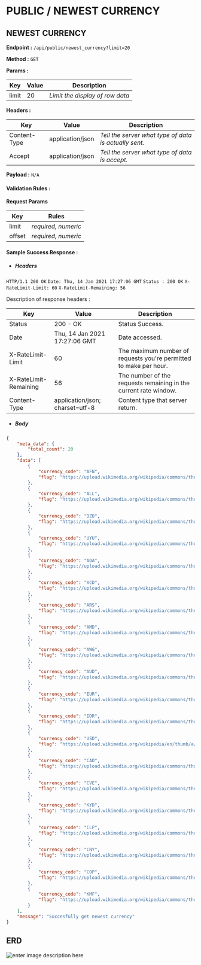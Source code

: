 # PUBLIC / NEWEST CURRENCY

## NEWEST CURRENCY

**Endpoint :** `/api/public/newest_currency?limit=20`

**Method :** `GET`

**Params :**

| Key   | Value | Description                     |
| ----- | ----- | ------------------------------- |
| limit | 20     | *Limit the display of row data* |

**Headers :** 

| Key          | Value            | Description                                           |
| ------------ | ---------------- | ----------------------------------------------------- |
| Content-Type | application/json | *Tell the server what type of data is actually sent.* |
| Accept       | application/json | *Tell the server what type of data is accept.*        |

**Payload :** `N/A`

#### **Validation Rules :** 

**Request Params**

| Key    | Rules               |
| ------ | ------------------- |
| limit  | *required, numeric* |
| offset | *required, numeric* |

#### **Sample Success Response :**

- ##### Headers

`HTTP/1.1 200 OK`
`Date: Thu, 14 Jan 2021 17:27:06 GMT`
`Status : 200 OK`
`X-RateLimit-Limit: 60`
`X-RateLimit-Remaining: 56`

Description of response headers : 

| Key                   | Value                           | Description                                                  |
| --------------------- | ------------------------------- | ------------------------------------------------------------ |
| Status                | 200 - OK                        | Status Success.                                              |
| Date                  | Thu, 14 Jan 2021 17:27:06 GMT   | Date accessed.                                               |
| X-RateLimit-Limit     | 60                              | The maximum number of requests you're permitted to make per hour. |
| X-RateLimit-Remaining | 56                              | The number of the requests remaining in the current rate window. |
| Content-Type          | application/json; charset=utf-8 | Content type that server return.                             |

- ##### Body

```json
{
    "meta_data": {
        "total_count": 20
    },
    "data": [
        {
            "currency_code": "AFN",
            "flag": "https://upload.wikimedia.org/wikipedia/commons/thumb/9/9a/Flag_of_Afghanistan.svg/35px-Flag_of_Afghanistan.svg.png"
        },
        {
            "currency_code": "ALL",
            "flag": "https://upload.wikimedia.org/wikipedia/commons/thumb/3/36/Flag_of_Albania.svg/32px-Flag_of_Albania.svg.png"
        },
        {
            "currency_code": "DZD",
            "flag": "https://upload.wikimedia.org/wikipedia/commons/thumb/7/77/Flag_of_Algeria.svg/35px-Flag_of_Algeria.svg.png"
        },
        {
            "currency_code": "UYU",
            "flag": "https://upload.wikimedia.org/wikipedia/commons/thumb/f/fe/Flag_of_Uruguay.svg/35px-Flag_of_Uruguay.svg.png"
        },
        {
            "currency_code": "AOA",
            "flag": "https://upload.wikimedia.org/wikipedia/commons/thumb/9/9d/Flag_of_Angola.svg/35px-Flag_of_Angola.svg.png"
        },
        {
            "currency_code": "XCD",
            "flag": "https://upload.wikimedia.org/wikipedia/commons/thumb/b/b4/Flag_of_Anguilla.svg/35px-Flag_of_Anguilla.svg.png"
        },
        {
            "currency_code": "ARS",
            "flag": "https://upload.wikimedia.org/wikipedia/commons/thumb/1/1a/Flag_of_Argentina.svg/35px-Flag_of_Argentina.svg.png"
        },
        {
            "currency_code": "AMD",
            "flag": "https://upload.wikimedia.org/wikipedia/commons/thumb/2/2f/Flag_of_Armenia.svg/35px-Flag_of_Armenia.svg.png"
        },
        {
            "currency_code": "AWG",
            "flag": "https://upload.wikimedia.org/wikipedia/commons/thumb/f/f6/Flag_of_Aruba.svg/35px-Flag_of_Aruba.svg.png"
        },
        {
            "currency_code": "AUD",
            "flag": "https://upload.wikimedia.org/wikipedia/commons/thumb/8/88/Flag_of_Australia_%28converted%29.svg/35px-Flag_of_Australia_%28converted%29.svg.png"
        },
        {
            "currency_code": "EUR",
            "flag": "https://upload.wikimedia.org/wikipedia/commons/thumb/b/b7/Flag_of_Europe.svg/35px-Flag_of_Europe.svg.png"
        },
        {
            "currency_code": "IDR",
            "flag": "https://upload.wikimedia.org/wikipedia/commons/thumb/9/9f/Flag_of_Indonesia.svg/35px-Flag_of_Indonesia.svg.png"
        },
        {
            "currency_code": "USD",
            "flag": "https://upload.wikimedia.org/wikipedia/en/thumb/a/a4/Flag_of_the_United_States.svg/35px-Flag_of_the_United_States.svg.png"
        },
        {
            "currency_code": "CAD",
            "flag": "https://upload.wikimedia.org/wikipedia/commons/thumb/d/d9/Flag_of_Canada_%28Pantone%29.svg/35px-Flag_of_Canada_%28Pantone%29.svg.png"
        },
        {
            "currency_code": "CVE",
            "flag": "https://upload.wikimedia.org/wikipedia/commons/thumb/3/38/Flag_of_Cape_Verde.svg/35px-Flag_of_Cape_Verde.svg.png"
        },
        {
            "currency_code": "KYD",
            "flag": "https://upload.wikimedia.org/wikipedia/commons/thumb/0/0f/Flag_of_the_Cayman_Islands.svg/35px-Flag_of_the_Cayman_Islands.svg.png"
        },
        {
            "currency_code": "CLP",
            "flag": "https://upload.wikimedia.org/wikipedia/commons/thumb/7/78/Flag_of_Chile.svg/35px-Flag_of_Chile.svg.png"
        },
        {
            "currency_code": "CNY",
            "flag": "https://upload.wikimedia.org/wikipedia/commons/thumb/f/fa/Flag_of_the_People%27s_Republic_of_China.svg/35px-Flag_of_the_People%27s_Republic_of_China.svg.png"
        },
        {
            "currency_code": "COP",
            "flag": "https://upload.wikimedia.org/wikipedia/commons/thumb/2/21/Flag_of_Colombia.svg/35px-Flag_of_Colombia.svg.png"
        },
        {
            "currency_code": "KMF",
            "flag": "https://upload.wikimedia.org/wikipedia/commons/thumb/9/94/Flag_of_the_Comoros.svg/35px-Flag_of_the_Comoros.svg.png"
        }
    ],
    "message": "Succesfully get newest currency"
}
```

## ERD
![enter image description here](https://github.com/idigotech/ages96/blob/master/docs/erd/NewestCurrencies.png)